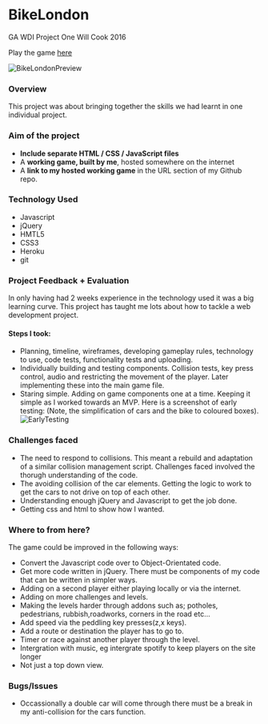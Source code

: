 # BikeLondon
GA WDI Project One
Will Cook 2016

Play the game [here](https://willbikelondon.herokuapp.com/)

![BikeLondonPreview](./images/preview.png)

### Overview
This project was about bringing together the skills we had learnt in one individual project.

### Aim of the project
* **Include separate HTML / CSS / JavaScript files**
*  A **working game, built by me**, hosted somewhere on the internet
* A **link to my hosted working game** in the URL section of my Github repo.
 
### Technology Used
* Javascript
* jQuery
* HMTL5
* CSS3
* Heroku
* git

### Project Feedback + Evaluation
In only having had 2 weeks experience in the technology used it was a big learning curve. This project has taught me lots about how to tackle a web development project.

#### Steps I took:
- Planning, timeline, wireframes, developing gameplay rules, technology to use, code tests, functionality tests and uploading.
- Individually building and testing components. Collision tests, key press control, audio and restricting the movement of the player. Later implementing these into the main game file.
- Staring simple. Adding on game components one at a time. Keeping it simple as I worked towards an MVP. Here is a screenshot of early testing:
(Note, the simplification of cars and the bike to coloured boxes).  
![EarlyTesting](./images/testing.png)

### Challenges faced
- The need to respond to collisions. This meant a rebuild and adaptation of a similar collision management script. Challenges faced involved the thorugh understanding of the code.
- The avoiding collision of the car elements. Getting the logic to work to get the cars to not drive on top of each other.
- Understanding enough jQuery and Javascript to get the job done.
- Getting css and html to show how I wanted. 

### Where to from here?
The game could be improved in the following ways:

* Convert the Javascript code over to Object-Orientated code.
* Get more code written in jQuery. There must be components of my code that can be written in simpler ways. 
* Adding on a second player either playing locally or via the internet.
* Adding on more challenges and levels.
* Making the levels harder through addons such as; potholes, pedestrians, rubbish,roadworks, corners in the road etc...
* Add speed via the peddling key presses(z,x keys).
* Add a route or destination the player has to go to.
* Timer or race against another player through the level.
* Intergration with music, eg intergrate spotify to keep players on the site longer
* Not just a top down view.

### Bugs/Issues
- Occassionally a double car will come through there must be a break in my anti-collision for the cars function.
